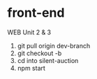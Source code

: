 # front-end
WEB Unit 2 &amp; 3

1. git pull origin dev-branch
2. git checkout -b
1. cd into silent-auction
2. npm start 